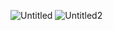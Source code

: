 ![Untitled](https://user-images.githubusercontent.com/95441787/192561417-e7fae223-6ca3-4117-bb46-3b466291e99b.png)
![Untitled2](https://user-images.githubusercontent.com/95441787/192561440-33b92b15-3852-401f-8e03-d2670e044d5b.png)
